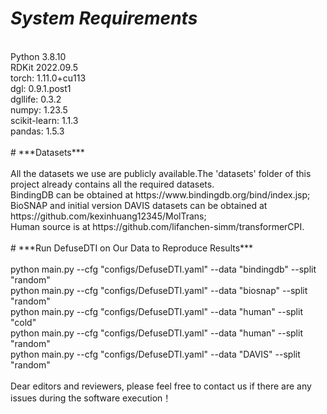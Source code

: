 # ***System Requirements*** <br>   
<br>
Python 3.8.10        <br>    
RDKit 2022.09.5<br>
torch: 1.11.0+cu113<br>
dgl: 0.9.1.post1<br>
dgllife: 0.3.2<br>
numpy: 1.23.5<br>
scikit-learn: 1.1.3<br>
pandas: 1.5.3<br>
<br>
# ***Datasets*** <br>
<br>
All the datasets we use are publicly available.The 'datasets' folder of this project already contains all the required datasets.<br>
BindingDB can be obtained at https://www.bindingdb.org/bind/index.jsp;<br>
BioSNAP and initial version DAVIS datasets can be obtained at https://github.com/kexinhuang12345/MolTrans;<br>
Human source is at https://github.com/lifanchen-simm/transformerCPI.<br>
<br>
# ***Run DefuseDTI on Our Data to Reproduce Results*** <br>
<br>
python main.py --cfg "configs/DefuseDTI.yaml" --data "bindingdb" --split "random"<br>
python main.py --cfg "configs/DefuseDTI.yaml" --data "biosnap" --split "random"<br>
python main.py --cfg "configs/DefuseDTI.yaml" --data "human" --split "cold"<br>
python main.py --cfg "configs/DefuseDTI.yaml" --data "human" --split "random"<br>
python main.py --cfg "configs/DefuseDTI.yaml" --data "DAVIS" --split "random"<br>
<br>
Dear editors and reviewers, please feel free to contact us if there are any issues during the software execution！
 
 
